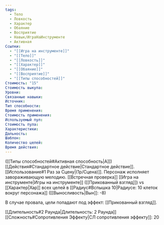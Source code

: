 ```yaml
---
tags:
  - Тело
  - Ловкость
  - Характер
  - Обаяние
  - Восприятие
  - Навык/ИграНаИнструменте
  - Активная
Ссылки:
  - "[[Игра на инструменте]]"
  - "[[Тело]]"
  - "[[Ловкость]]"
  - "[[Характер]]"
  - "[[Обаяние]]"
  - "[[Восприятие]]"
  - "[[Типы способностей]]"
Стоимость: "15"
Стоимость выкупа:
Уровни:
Связанные навыки:
Источник:
Тип способности:
Время применения:
Стоимость применения:
Используемый пул:
Стоимость пула:
Характеристики:
Дальность:
Шаблон:
Количество целей:
Время действия:
---
```

([[Типы способностей#Активная способность|А]]) [[Действия#Стандартное действие|Стандартное действие]]. [[Использование#1 Раз за Сцену|(1р/Сцена)]]. Персонаж исполняет завораживающую мелодию. [[Встречная проверка]] [[Игра на инструменте|Игры на инструменте]] ([[Прикованный взгляд]]) vs [[Характер|Хар]] всех целей в [[Радиус#Вспышка 10|Радиусе: 10 клеток вокруг персонажа]] ([[Выносливость|Вын]]: -8)

В случае провала, цели попадают под эффект: [[Прикованный взгляд]]. 

[[Длительность#2 Раунда|Длительность: 2 Раунда]] 
[[Сложность#Cопротивления Эффекту|СЛ сопротивления эффекту]]: 20
